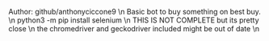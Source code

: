 Author: github/anthonyciccone9 \n
Basic bot to buy something on best buy. \n
python3 -m pip install selenium \n
THIS IS NOT COMPLETE but its pretty close \n
the chromedriver and geckodriver included might be out of date \n
